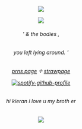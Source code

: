 <p align="center"> <img src="https://komarev.com/ghpvc/?username=boysquirt&label=stalkers.%20&color=ac7e53&style=flat" </p>
<p align="center">

<img src="https://files.catbox.moe/vgmzus.gif?width=100&height=100" >


<h6 align="center">
' & the bodies ,
  <h6 align="center" >
    you left lying around. '
    <h6 align="center">

   [prns page](https://en.pronouns.page/@armyoftwo)  ♱  [strawpage](https://rentry.co/aarmyboy)

[![spotify-github-profile](https://spotify-github-profile.kittinanx.com/api/view?uid=hpyymyioopnmotk09dmpgpxul&cover_image=true&theme=novatorem&show_offline=false&background_color=ac7e53&interchange=true&bar_color=ac7e53&bar_color_cover=false)](https://github.com/kittinan/spotify-github-profile)

<h6 align="center" > hi kieran i love u my broth er 
  <h6 align="center" >
<img src="https://i.postimg.cc/DZPh6zBq/Screenshot-2025-08-29-231748.png?width=100&height=100" >
